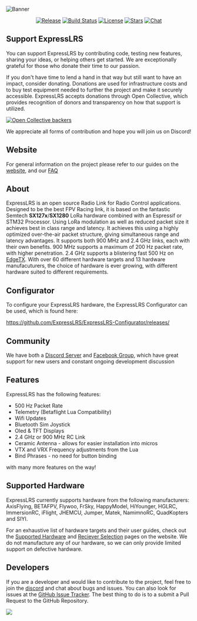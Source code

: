 ![Banner](https://github.com/ExpressLRS/ExpressLRS-Hardware/blob/master/img/banner.png?raw=true)

<center>

[![Release](https://img.shields.io/github/v/release/ExpressLRS/ExpressLRS?style=flat-square)](https://github.com/ExpressLRS/ExpressLRS/releases)
[![Build Status](https://img.shields.io/github/workflow/status/ExpressLRS/ExpressLRS/Build%20ExpressLRS?logo=github&style=flat-square)](https://github.com/ExpressLRS/ExpressLRS/actions)
[![License](https://img.shields.io/github/license/ExpressLRS/ExpressLRS?style=flat-square)](https://github.com/ExpressLRS/ExpressLRS/blob/master/LICENSE)
[![Stars](https://img.shields.io/github/stars/ExpressLRS/ExpressLRS?style=flat-square)](https://github.com/ExpressLRS/ExpressLRS/stargazers)
[![Chat](https://img.shields.io/discord/596350022191415318?color=%235865F2&logo=discord&logoColor=%23FFFFFF&style=flat-square)](https://discord.gg/dS6ReFY)

</center>

## Support ExpressLRS
You can support ExpressLRS by contributing code, testing new features, sharing your ideas, or helping others get started. We are exceptionally grateful for those who donate their time to our passion.

If you don't have time to lend a hand in that way but still want to have an impact, consider donating. Donations are used for infrastructure costs and to buy test equipment needed to further the project and make it securely accessible. ExpressLRS accepts donations through Open Collective, which provides recognition of donors and transparency on how that support is utilized.

[![Open Collective backers](https://img.shields.io/opencollective/backers/expresslrs?label=Open%20Collective%20backers&style=flat-square)](https://opencollective.com/expresslrs)

We appreciate all forms of contribution and hope you will join us on Discord!

## Website
For general information on the project please refer to our guides on the [website](https://www.expresslrs.org/), and our [FAQ](https://www.expresslrs.org/2.0/faq/)

## About

ExpressLRS is an open source Radio Link for Radio Control applications. Designed to be the best FPV Racing link, it is based on the fantastic Semtech **SX127x**/**SX1280** LoRa hardware combined with an Espressif or STM32 Processor. Using LoRa modulation as well as reduced packet size it achieves best in class range and latency. It achieves this using a highly optimized over-the-air packet structure, giving simultaneous range and latency advantages. It supports both 900 MHz and 2.4 GHz links, each with their own benefits. 900 MHz supports a maximum of 200 Hz packet rate, with higher penetration. 2.4 GHz supports a blistering fast 500 Hz on [EdgeTX](http://edgetx.org/). With over 60 different hardware targets and 13 hardware manufacuturers, the choice of hardware is ever growing, with different hardware suited to different requirements.

## Configurator
To configure your ExpressLRS hardware, the ExpressLRS Configurator can be used, which is found here:

https://github.com/ExpressLRS/ExpressLRS-Configurator/releases/

## Community
We have both a [Discord Server](https://discord.gg/dS6ReFY) and [Facebook Group](https://www.facebook.com/groups/636441730280366), which have great support for new users and constant ongoing development discussion

## Features

ExpressLRS has the following features:

- 500 Hz Packet Rate 
- Telemetry (Betaflight Lua Compatibility)
- Wifi Updates
- Bluetooth Sim Joystick
- Oled & TFT Displays
- 2.4 GHz or 900 MHz RC Link
- Ceramic Antenna - allows for easier installation into micros
- VTX and VRX Frequency adjustments from the Lua
- Bind Phrases - no need for button binding

with many more features on the way!

## Supported Hardware

ExpressLRS currently supports hardware from the following manufacturers: AxisFlying, BETAFPV, Flywoo, FrSky, HappyModel, HiYounger, HGLRC, ImmersionRC, iFlight, JHEMCU, Jumper, Matek, NamimnoRC, QuadKopters and SIYI.

For an exhaustive list of hardware targets and their user guides, check out the [Supported Hardware](https://www.expresslrs.org/2.0/hardware/supported-hardware/) and [Reciever Selection](https://www.expresslrs.org/2.0/hardware/receiver-selection/) pages on the website. We do not manufacture any of our hardware, so we can only provide limited support on defective hardware.

## Developers

If you are a developer and would like to contribute to the project, feel free to join the [discord](https://discord.gg/ExpressLRS) and chat about bugs and issues. You can also look for issues at the [GitHub Issue Tracker](https://github.com/ExpressLRS/ExpressLRS/issues). The best thing to do is to a submit a Pull Request to the GitHub Repository. 

![](https://github.com/ExpressLRS/ExpressLRS-Hardware/blob/master/img/community.png?raw=true)
